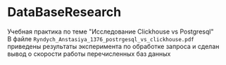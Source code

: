 # DataBaseResearch
Учебная практика по теме "Исследование Clickhouse vs Postgresql"</br>
В файле ```Ryndych_Anstasiya_1376_postrgesql_vs_clickhouse.pdf``` приведены результаты эксперимента по обработке запроса и сделан вывод о скорости работы перечисленных баз данных
